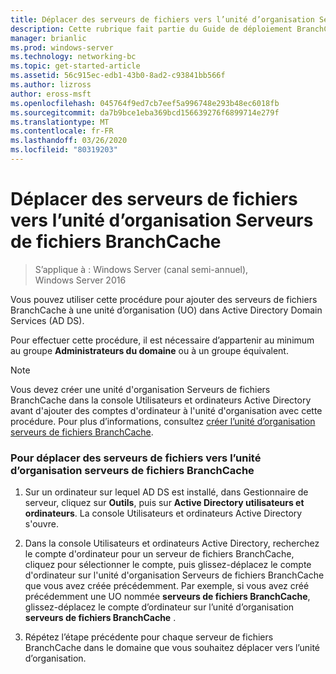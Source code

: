 ```yaml
---
title: Déplacer des serveurs de fichiers vers l’unité d’organisation Serveurs de fichiers BranchCache
description: Cette rubrique fait partie du Guide de déploiement BranchCache pour Windows Server 2016, qui montre comment déployer BranchCache en mode de cache distribué et hébergé pour optimiser l’utilisation de la bande passante WAN dans les filiales.
manager: brianlic
ms.prod: windows-server
ms.technology: networking-bc
ms.topic: get-started-article
ms.assetid: 56c915ec-edb1-43b0-8ad2-c93841bb566f
ms.author: lizross
author: eross-msft
ms.openlocfilehash: 045764f9ed7cb7eef5a996748e293b48ec6018fb
ms.sourcegitcommit: da7b9bce1eba369bcd156639276f6899714e279f
ms.translationtype: MT
ms.contentlocale: fr-FR
ms.lasthandoff: 03/26/2020
ms.locfileid: "80319203"
---
```

# <a name="move-file-servers-to-the-branchcache-file-servers-organizational-unit"></a>Déplacer des serveurs de fichiers vers l’unité d’organisation Serveurs de fichiers BranchCache

>S’applique à : Windows Server (canal semi-annuel), Windows Server 2016

Vous pouvez utiliser cette procédure pour ajouter des serveurs de fichiers BranchCache à une unité d’organisation (UO) dans Active Directory Domain Services (AD DS).  
  
Pour effectuer cette procédure, il est nécessaire d’appartenir au minimum au groupe **Administrateurs du domaine** ou à un groupe équivalent.  
  
> [!NOTE]  
> Vous devez créer une unité d'organisation Serveurs de fichiers BranchCache dans la console Utilisateurs et ordinateurs Active Directory avant d'ajouter des comptes d'ordinateur à l'unité d'organisation avec cette procédure. Pour plus d’informations, consultez [créer l’unité d’organisation serveurs de fichiers BranchCache](../../branchcache/deploy/Create-the-BranchCache-File-Servers-Organizational-Unit.md).  
  
### <a name="to-move-file-servers-to-the-branchcache-file-servers-organizational-unit"></a>Pour déplacer des serveurs de fichiers vers l’unité d’organisation serveurs de fichiers BranchCache  
  
1.  Sur un ordinateur sur lequel AD DS est installé, dans Gestionnaire de serveur, cliquez sur **Outils**, puis sur **Active Directory utilisateurs et ordinateurs**. La console Utilisateurs et ordinateurs Active Directory s'ouvre.  
  
2.  Dans la console Utilisateurs et ordinateurs Active Directory, recherchez le compte d'ordinateur pour un serveur de fichiers BranchCache, cliquez pour sélectionner le compte, puis glissez-déplacez le compte d'ordinateur sur l'unité d'organisation Serveurs de fichiers BranchCache que vous avez créée précédemment. Par exemple, si vous avez créé précédemment une UO nommée **serveurs de fichiers BranchCache**, glissez-déplacez le compte d’ordinateur sur l’unité d’organisation **serveurs de fichiers BranchCache** .  
  
3.  Répétez l’étape précédente pour chaque serveur de fichiers BranchCache dans le domaine que vous souhaitez déplacer vers l’unité d’organisation.  
  


